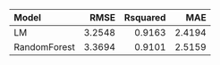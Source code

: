|Model        |   RMSE| Rsquared|    MAE|
|:------------|------:|--------:|------:|
|LM           | 3.2548|   0.9163| 2.4194|
|RandomForest | 3.3694|   0.9101| 2.5159|
